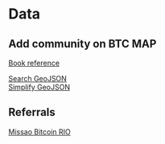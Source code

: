 # Data
## Add community on BTC MAP
[Book reference](https://github.com/UAIBIT/book/wiki/Add-Community)

[Search GeoJSON](https://geojson.codingarena.top/)  
[Simplify GeoJSON](https://mapshaper.org/)

## Referrals
[Missao Bitcoin RIO](https://missaobitcoin.pagtickets.com.br/missao-bitcoin-estado-do-rio-de-janeiro__18036/?d=UAIBIT)
